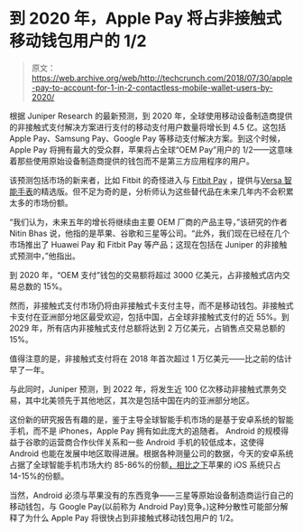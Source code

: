# 到 2020 年，Apple Pay 将占非接触式移动钱包用户的 1/2

> 原文：<https://web.archive.org/web/http://techcrunch.com/2018/07/30/apple-pay-to-account-for-1-in-2-contactless-mobile-wallet-users-by-2020/>

根据 Juniper Research 的最新预测，到 2020 年，全球使用移动设备制造商提供的非接触式支付解决方案进行支付的移动支付用户数量将增长到 4.5 亿。这包括 Apple Pay、Samsung Pay、Google Pay 等移动支付解决方案。到这个时候，Apple Pay 将拥有最大的受众群，苹果将占全球“OEM Pay”用户的 1/2——这意味着那些使用原始设备制造商提供的钱包而不是第三方应用程序的用户。

该预测包括市场的新来者，比如 Fitbit 的奇怪进入与 [Fitbit Pay](https://web.archive.org/web/20230327123441/https://www.fitbit.com/fitbit-pay) ，提供与[Versa 智能手表](https://web.archive.org/web/20230327123441/https://techcrunch.com/2018/03/13/fitbits-versa-is-the-smartwatch-the-ionic-should-have-been/)的精选版。但不足为奇的是，分析师认为这些替代品在未来几年内不会积累太多的市场份额。

“我们认为，未来五年的增长将继续由主要 OEM 厂商的产品主导，”该研究的作者 Nitin Bhas 说，他指的是苹果、谷歌和三星等公司。“此外，我们现在已经在几个市场推出了 Huawei Pay 和 Fitbit Pay 等产品；这现在包括在 Juniper 的非接触式预测中，”他指出。

到 2020 年，“OEM 支付”钱包的交易额将超过 3000 亿美元，占非接触式店内交易总数的 15%。

然而，非接触式支付市场仍将由非接触式卡支付主导，而不是移动钱包。非接触式卡支付在亚洲部分地区最受欢迎，包括中国，占全球非接触式支付的近 55%。到 2029 年，所有店内非接触式支付总额将达到 2 万亿美元，占销售点交易总额的 15%。

值得注意的是，非接触式支付将在 2018 年首次超过 1 万亿美元——比之前的估计早了一年。

与此同时，Juniper 预测，到 2022 年，将发生近 100 亿次移动非接触式票务交易，其中北美领先于其他地区，其次是包括中国在内的亚洲部分地区。

这份新的研究报告有趣的是，鉴于主导全球智能手机市场的是基于安卓系统的智能手机，而不是 iPhones，Apple Pay 拥有如此庞大的追随者。 Android 的规模得益于谷歌的运营商合作伙伴关系和一些 Android 手机的较低成本，这使得 Android 也能在发展中地区取得进展。根据各种测量公司的数据，今天的安卓系统占据了全球智能手机市场大约 85-86%的份额[，](https://web.archive.org/web/20230327123441/https://www.idc.com/promo/smartphone-market-share/os)[相比之下](https://web.archive.org/web/20230327123441/https://www.gartner.com/newsroom/id/3876865)苹果的 iOS 系统只占 14-15%的份额。

当然，Android 必须与苹果没有的东西竞争——三星等原始设备制造商运行自己的移动钱包，与 Google Pay(以前称为 Android Pay)竞争。)这种分散性可能部分解释了为什么 Apple Pay 将很快占到非接触式移动钱包用户的 1/2。